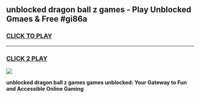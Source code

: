 
## unblocked dragon ball z games - Play Unblocked Gmaes & Free #gi86a
<h3>
<a href="https://news.freeplayer.one?title=unblocked_dragon_ball_z_games&ref=24F">CLICK TO PLAY</a></h3>
<hr>

<h3>
<a href="https://news.freeplayer.one?title=unblocked_dragon_ball_z_games&ref=24F">CLICK 2 PLAY</a>
  
</h3>

<a href="https://news.freeplayer.one?title=unblocked_dragon_ball_z_games&ref=24F/"><img src="https://clearcache.store/games.png"></a>


**unblocked dragon ball z games games unblocked: Your Gateway to Fun and Accessible Online Gaming**
